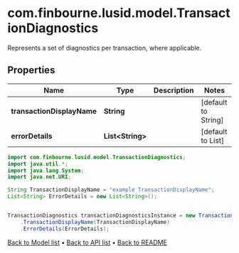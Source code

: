 # com.finbourne.lusid.model.TransactionDiagnostics
Represents a set of diagnostics per transaction, where applicable.

## Properties

Name | Type | Description | Notes
------------ | ------------- | ------------- | -------------
**transactionDisplayName** | **String** |  | [default to String]
**errorDetails** | **List&lt;String&gt;** |  | [default to List<String>]

```java
import com.finbourne.lusid.model.TransactionDiagnostics;
import java.util.*;
import java.lang.System;
import java.net.URI;

String TransactionDisplayName = "example TransactionDisplayName";
List<String> ErrorDetails = new List<String>();


TransactionDiagnostics transactionDiagnosticsInstance = new TransactionDiagnostics()
    .TransactionDisplayName(TransactionDisplayName)
    .ErrorDetails(ErrorDetails);
```


[Back to Model list](../README.md#documentation-for-models) &#8226; [Back to API list](../README.md#documentation-for-api-endpoints) &#8226; [Back to README](../README.md)
